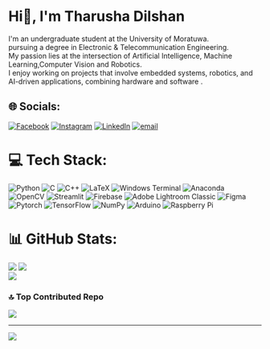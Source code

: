 # Hi👋, I'm Tharusha Dilshan
I'm an undergraduate student at the University of Moratuwa.<br>pursuing a degree in Electronic & Telecommunication Engineering. <br>My passion lies at the intersection of Artificial Intelligence, Machine Learning,Computer Vision and Robotics. <br>I enjoy working on projects that involve embedded systems, robotics, and AI-driven applications, combining hardware and software .


## 🌐 Socials:
[![Facebook](https://img.shields.io/badge/Facebook-%231877F2.svg?logo=Facebook&logoColor=white)](https://facebook.com/dilshan.tharusha.33) [![Instagram](https://img.shields.io/badge/Instagram-%23E4405F.svg?logo=Instagram&logoColor=white)](https://instagram.com/tharusha_49) [![LinkedIn](https://img.shields.io/badge/LinkedIn-%230077B5.svg?logo=linkedin&logoColor=white)](https://linkedin.com/in/dilshan49) [![email](https://img.shields.io/badge/Email-D14836?logo=gmail&logoColor=white)](mailto:dilshantharusha2002@gmail.com) 

# 💻 Tech Stack:
![Python](https://img.shields.io/badge/python-3670A0?style=for-the-badge&logo=python&logoColor=ffdd54) ![C](https://img.shields.io/badge/c-%2300599C.svg?style=for-the-badge&logo=c&logoColor=white) ![C++](https://img.shields.io/badge/c++-%2300599C.svg?style=for-the-badge&logo=c%2B%2B&logoColor=white) ![LaTeX](https://img.shields.io/badge/latex-%23008080.svg?style=for-the-badge&logo=latex&logoColor=white) ![Windows Terminal](https://img.shields.io/badge/Windows%20Terminal-%234D4D4D.svg?style=for-the-badge&logo=windows-terminal&logoColor=white) ![Anaconda](https://img.shields.io/badge/Anaconda-%2344A833.svg?style=for-the-badge&logo=anaconda&logoColor=white) ![OpenCV](https://img.shields.io/badge/opencv-%23white.svg?style=for-the-badge&logo=opencv&logoColor=white) ![Streamlit](https://img.shields.io/badge/Streamlit-%23FE4B4B.svg?style=for-the-badge&logo=streamlit&logoColor=white) ![Firebase](https://img.shields.io/badge/firebase-a08021?style=for-the-badge&logo=firebase&logoColor=ffcd34) ![Adobe Lightroom Classic](https://img.shields.io/badge/Adobe%20Lightroom%20Classic-31A8FF.svg?style=for-the-badge&logo=Adobe%20Lightroom%20Classic&logoColor=white) ![Figma](https://img.shields.io/badge/figma-%23F24E1E.svg?style=for-the-badge&logo=figma&logoColor=white) ![Pytorch](https://img.shields.io/badge/PyTorch-EE4C2C?style=for-the-badge&logo=pytorch&logoColor=white) ![TensorFlow](https://img.shields.io/badge/TensorFlow-%23FF6F00.svg?style=for-the-badge&logo=TensorFlow&logoColor=white)  ![NumPy](https://img.shields.io/badge/numpy-%23013243.svg?style=for-the-badge&logo=numpy&logoColor=white)  ![Arduino](https://img.shields.io/badge/-Arduino-00979D?style=for-the-badge&logo=Arduino&logoColor=white) ![Raspberry Pi](https://img.shields.io/badge/-Raspberry_Pi-C51A4A?style=for-the-badge&logo=Raspberry-Pi)
# 📊 GitHub Stats:
![](https://github-readme-stats.vercel.app/api?username=dilshan-49&theme=dark&hide_border=false&include_all_commits=false&count_private=false)
![](https://github-readme-streak-stats.herokuapp.com/?user=dilshan-49&theme=dark&hide_border=false)<br/>
![](https://github-readme-stats.vercel.app/api/top-langs/?username=dilshan-49&theme=dark&hide_border=false&include_all_commits=false&count_private=false&layout=compact)

### 🔝 Top Contributed Repo
![](https://github-contributor-stats.vercel.app/api?username=dilshan-49&limit=5&theme=blueberry&combine_all_yearly_contributions=true)

---
[![](https://visitcount.itsvg.in/api?id=dilshan-49&icon=0&color=0)](https://visitcount.itsvg.in)

<!-- Proudly created with GPRM ( https://gprm.itsvg.in ) -->
